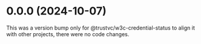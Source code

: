 # 0.0.0 (2024-10-07)

This was a version bump only for @trustvc/w3c-credential-status to align it with other projects, there were no code changes.
